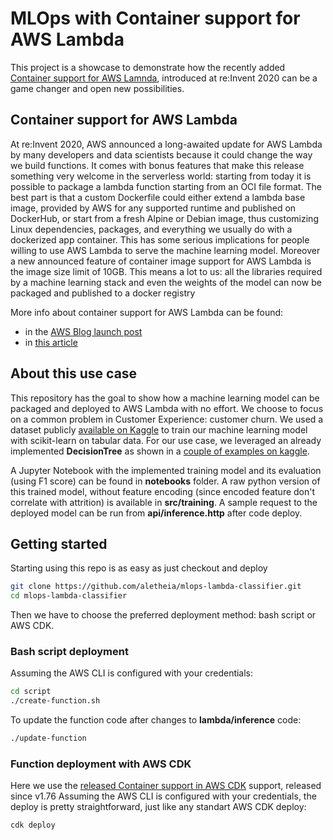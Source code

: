 # MLOps with Container support for AWS Lambda
This project is a showcase to demonstrate how the recently added [Container support for AWS Lamnda](https://aws.amazon.com/it/blogs/aws/new-for-aws-lambda-container-image-support/), introduced at re:Invent 2020 can be a game changer and open new possibilities.

## Container support for AWS Lambda
At re:Invent 2020, AWS announced a long-awaited update for AWS Lambda by many developers and data scientists because it could change the way we build functions. It comes with bonus features that make this release something very welcome in the serverless world: starting from today it is possible to package a lambda function starting from an OCI file format.
The best part is that a custom Dockerfile could either extend a lambda base image, provided by AWS for any supported runtime and published on DockerHub, or start from a fresh Alpine or Debian image, thus customizing Linux dependencies, packages, and everything we usually do with a dockerized app container.
This has some serious implications for people willing to use AWS Lambda to serve the machine learning model.
Moreover a new announced feature of container image support for AWS Lambda is the image size limit of 10GB. This means a lot to us: all the libraries required by a machine learning stack and even the weights of the model can now be packaged and published to a docker registry

More info about container support for AWS Lambda can be found:
* in the [AWS Blog launch post](https://aws.amazon.com/it/blogs/aws/new-for-aws-lambda-container-image-support/)
* in [this article](https://towardsdatascience.com/serverless-comes-to-machine-learning-with-container-image-support-in-aws-lambda-ee9d729d48d7)

## About this use case
This repository has the goal to show how a machine learning model can be packaged and deployed to AWS Lambda with no effort. We choose to focus on a common problem in Customer Experience: customer churn. We used a dataset publicly [available on Kaggle](https://www.kaggle.com/sakshigoyal7/credit-card-customers) to train our machine learning model with scikit-learn on tabular data. For our use case, we leveraged an already implemented **DecisionTree** as shown in a [couple of examples on kaggle](https://www.kaggle.com/sakshigoyal7/credit-card-customers/notebooks).

A Jupyter Notebook with the implemented training model and its evaluation (using F1 score) can be found in **notebooks** folder. A raw python version of this trained model, without feature encoding (since encoded feature don't correlate with attrition) is available in **src/training**. A sample request to the deployed model can be run from **api/inference.http** after code deploy.

## Getting started
Starting using this repo is as easy as just checkout and deploy

```bash
git clone https://github.com/aletheia/mlops-lambda-classifier.git
cd mlops-lambda-classifier
```

Then we have to choose the preferred deployment method: bash script or AWS CDK.

### Bash script deployment
Assuming the AWS CLI is configured with your credentials:
```bash
cd script
./create-function.sh
```

To update the function code after changes to **lambda/inference** code:

```bash
./update-function
```

### Function deployment with AWS CDK
Here we use the [released Container support in AWS CDK](https://github.com/aws/aws-cdk/issues/11809) support, released since v1.76
Assuming the AWS CLI is configured with your credentials, the deploy is pretty straightforward, just like any standart AWS CDK deploy:
```bash
cdk deploy
```

